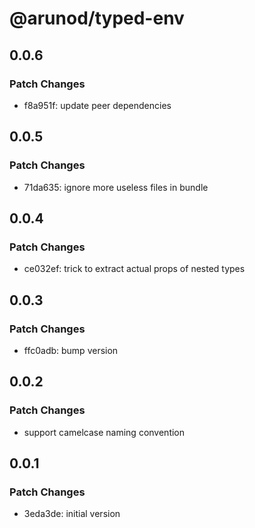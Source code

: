 # @arunod/typed-env

## 0.0.6

### Patch Changes

- f8a951f: update peer dependencies

## 0.0.5

### Patch Changes

- 71da635: ignore more useless files in bundle

## 0.0.4

### Patch Changes

- ce032ef: trick to extract actual props of nested types

## 0.0.3

### Patch Changes

- ffc0adb: bump version

## 0.0.2

### Patch Changes

- support camelcase naming convention

## 0.0.1

### Patch Changes

- 3eda3de: initial version
